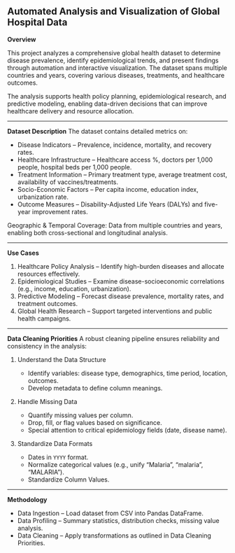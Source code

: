 ## Automated Analysis and Visualization of Global Hospital Data

**Overview**

This project analyzes a comprehensive global health dataset to determine disease prevalence, identify epidemiological trends, and present findings through automation and interactive visualization. The dataset spans multiple countries and years, covering various diseases, treatments, and healthcare outcomes.

The analysis supports health policy planning, epidemiological research, and predictive modeling, enabling data-driven decisions that can improve healthcare delivery and resource allocation.

---

**Dataset Description**
The dataset contains detailed metrics on:
- Disease Indicators – Prevalence, incidence, mortality, and recovery rates.
- Healthcare Infrastructure – Healthcare access %, doctors per 1,000 people, hospital beds per 1,000 people.
- Treatment Information – Primary treatment type, average treatment cost, availability of vaccines/treatments.
- Socio-Economic Factors – Per capita income, education index, urbanization rate.
- Outcome Measures – Disability-Adjusted Life Years (DALYs) and five-year improvement rates.

Geographic & Temporal Coverage: Data from multiple countries and years, enabling both cross-sectional and longitudinal analysis.

---

**Use Cases**
1. Healthcare Policy Analysis – Identify high-burden diseases and allocate resources effectively.
2. Epidemiological Studies – Examine disease-socioeconomic correlations (e.g., income, education, urbanization).
3. Predictive Modeling – Forecast disease prevalence, mortality rates, and treatment outcomes.
4. Global Health Research – Support targeted interventions and public health campaigns.

---

**Data Cleaning Priorities**
A robust cleaning pipeline ensures reliability and consistency in the analysis:

1. Understand the Data Structure
    - Identify variables: disease type, demographics, time period, location, outcomes.
    - Develop metadata to define column meanings.

2. Handle Missing Data
    - Quantify missing values per column.
    - Drop, fill, or flag values based on significance.
    - Special attention to critical epidemiology fields (date, disease name).

3. Standardize Data Formats
    - Dates in `YYYY` format.
    - Normalize categorical values (e.g., unify “Malaria”, “malaria”, “MALARIA”).
    - Standardize Column Values.
----

**Methodology**
- Data Ingestion – Load dataset from CSV into Pandas DataFrame.
- Data Profiling – Summary statistics, distribution checks, missing value analysis.
- Data Cleaning – Apply transformations as outlined in Data Cleaning Priorities.

